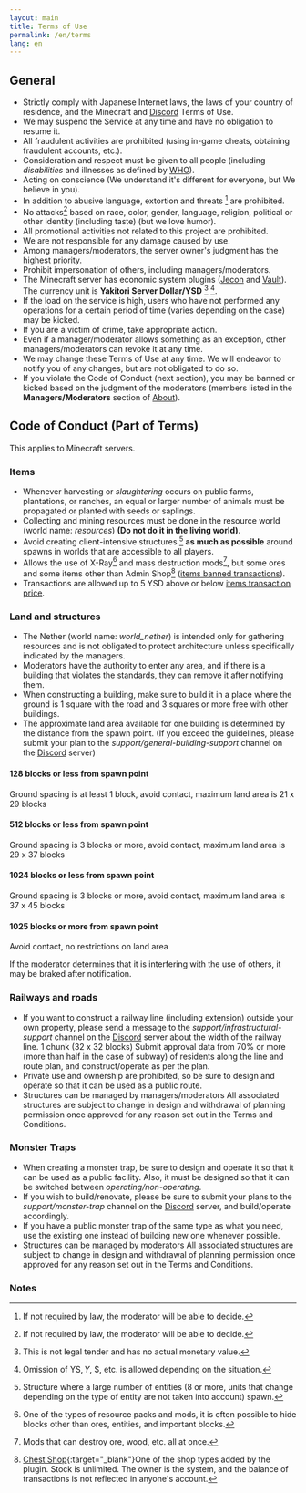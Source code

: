 ```yaml
---
layout: main
title: Terms of Use
permalink: /en/terms
lang: en
---
```


## General
- Strictly comply with Japanese Internet laws, the laws of your country of residence, and the Minecraft and [Discord](https://discord.gg/EWfrwBFspF) Terms of Use.
- We may suspend the Service at any time and have no obligation to resume it.
- All fraudulent activities are prohibited (using in-game cheats, obtaining fraudulent accounts, etc.).
- Consideration and respect must be given to all people (including *disabilities* and illnesses as defined by [WHO](https://www.who.int/)).
- Acting on conscience (We understand it's different for everyone, but We believe in you).
- In addition to abusive language, extortion and threats [^1] are prohibited.
- No attacks[^1] based on race, color, gender, language, religion, political or other identity (including taste) (but we love humor).
- All promotional activities not related to this project are prohibited.
- We are not responsible for any damage caused by use.
- Among managers/moderators, the server owner's judgment has the highest priority.
- Prohibit impersonation of others, including managers/moderators.
- The Minecraft server has economic system plugins ([Jecon](https://github.com/HimaJyun/Jecon) and [Vault](https://www.spigotmc.org/resources/vault.34315/)). The currency unit is **Yakitori Server Dollar/YSD** [^2] [^3].
- If the load on the service is high, users who have not performed any operations for a certain period of time (varies depending on the case) may be kicked.
- If you are a victim of crime, take appropriate action.
- Even if a manager/moderator allows something as an exception, other managers/moderators can revoke it at any time.
- We may change these Terms of Use at any time.
We will endeavor to notify you of any changes, but are not obligated to do so.
- If you violate the Code of Conduct (next section), you may be banned or kicked based on the judgment of the moderators (members listed in the **Managers/Moderators** section of [About](/en/#members)).

## Code of Conduct (Part of Terms)
This applies to Minecraft servers.

### Items
- Whenever harvesting or *slaughtering* occurs on public farms, plantations, or ranches, an equal or larger number of animals must be propagated or planted with seeds or saplings.
- Collecting and mining resources must be done in the resource world (world name: *resources*) **(Do not do it in the living world)**.
- Avoid creating client-intensive structures [^4] **as much as possible** around spawns in worlds that are accessible to all players.
- Allows the use of X-Ray[^5] and mass destruction mods[^6], but some ores and some items other than Admin Shop[^7] ([items banned transactions](/en/items-banned-transactions)).
- Transactions are allowed up to 5 YSD above or below [items transaction price](/en/items-transaction-price).

### Land and structures
- The Nether (world name: *world_nether*) is intended only for gathering resources and is not obligated to protect architecture unless specifically indicated by the managers.
- Moderators have the authority to enter any area, and if there is a building that violates the standards, they can remove it after notifying them.
- When constructing a building, make sure to build it in a place where the ground is 1 square with the road and 3 squares or more free with other buildings.
- The approximate land area available for one building is determined by the distance from the spawn point.
(If you exceed the guidelines, please submit your plan to the *support/general-building-support* channel on the [Discord](https://discord.gg/EWfrwBFspF) server)

#### 128 blocks or less from spawn point
Ground spacing is at least 1 block, avoid contact, maximum land area is 21 x 29 blocks

#### 512 blocks or less from spawn point
Ground spacing is 3 blocks or more, avoid contact, maximum land area is 29 x 37 blocks

#### 1024 blocks or less from spawn point
Ground spacing is 3 blocks or more, avoid contact, maximum land area is 37 x 45 blocks

#### 1025 blocks or more from spawn point
Avoid contact, no restrictions on land area

If the moderator determines that it is interfering with the use of others, it may be braked after notification.

### Railways and roads
- If you want to construct a railway line (including extension) outside your own property, please send a message to the *support/infrastructural-support* channel on the [Discord](https://discord.gg/EWfrwBFspF) server about the width of the railway line. 1 chunk (32 x 32 blocks) Submit approval data from 70% or more (more than half in the case of subway) of residents along the line and route plan, and construct/operate as per the plan.
- Private use and ownership are prohibited, so be sure to design and operate so that it can be used as a public route.
- Structures can be managed by managers/moderators
All associated structures are subject to change in design and withdrawal of planning permission once approved for any reason set out in the Terms and Conditions.

### Monster Traps
- When creating a monster trap, be sure to design and operate it so that it can be used as a public facility. Also, it must be designed so that it can be switched between *operating/non-operating*.
- If you wish to build/renovate, please be sure to submit your plans to the *support/monster-trap* channel on the [Discord](https://discord.gg/EWfrwBFspF) server, and build/operate accordingly.
- If you have a public monster trap of the same type as what you need, use the existing one instead of building new one whenever possible.
- Structures can be managed by moderators
All associated structures are subject to change in design and withdrawal of planning permission once approved for any reason set out in the Terms and Conditions.

### Notes
[^1]: If not required by law, the moderator will be able to decide.
[^2]: This is not legal tender and has no actual monetary value.
[^3]: Omission of YS$, Y$, $, etc. is allowed depending on the situation.
[^4]: Structure where a large number of entities (8 or more, units that change depending on the type of entity are not taken into account) spawn.
[^5]: One of the types of resource packs and mods, it is often possible to hide blocks other than ores, entities, and important blocks.
[^6]: Mods that can destroy ore, wood, etc. all at once.
[^7]: [Chest Shop](https://www.spigotmc.org/resources/chestshop.51856){:target="_blank"}One of the shop types added by the plugin. Stock is unlimited. The owner is the system, and the balance of transactions is not reflected in anyone's account.
